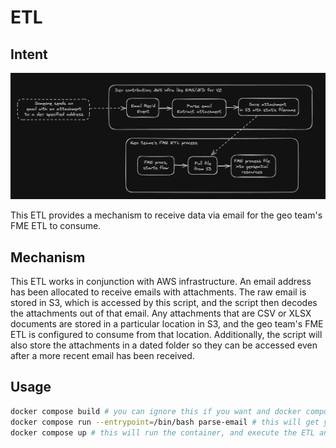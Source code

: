 # ETL

## Intent

![Diagram](./docs/diagram.png)

This ETL provides a mechanism to receive data via email for the geo team's FME ETL to consume.

## Mechanism

This ETL works in conjunction with AWS infrastructure. An email address has been allocated to receive emails with attachments. The raw email is stored in S3, which is accessed by this script, and the script then decodes the attachments out of that email. Any attachments that are CSV or XLSX documents are stored in a particular location in S3, and the geo team's FME ETL is configured to consume from that location. Additionally, the script will also store the attachments in a dated folder so they can be accessed even after a more recent email has been received.

## Usage

```bash
docker compose build # you can ignore this if you want and docker compose will build if you don't have a copy of the image locally
docker compose run --entrypoint=/bin/bash parse-email # this will get you a shell to work on the container
docker compose up # this will run the container, and execute the ETL and then exit
```
